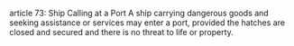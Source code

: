 article 73: Ship Calling at a Port
A ship carrying dangerous goods and seeking assistance or services may enter a port, provided the hatches are closed and secured and there is no threat to life or property. 
<ul>
</ul>